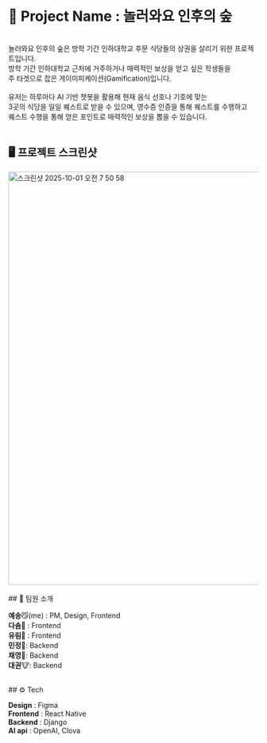 # 🌳 Project Name : **놀러와요 인후의 숲**
<br>
놀러와요 인후의 숲은 방학 기간 인하대학교 후문 식당들의 상권을 살리기 위한 프로젝트입니다.<br>
방학 기간 인하대학교 근처에 거주하거나 매력적인 보상을 얻고 싶은 학생들을<br>
주 타겟으로 잡은 게이미피케이션(Gamification)입니다.<br>
<br>
유저는 하루마다 AI 기반 챗봇을 활용해 현재 음식 선호나 기호에 맞는<br>
3곳의 식당을 일일 퀘스트로 받을 수 있으며, 영수증 인증을 통해 퀘스트를 수행하고<br>
퀘스트 수행을 통해 얻은 포인트로 매력적인 보상을 뽑을 수 있습니다.<br>
<br>
  
## 🖥️ 프로젝트 스크린샷
<img width="553" height="829" alt="스크린샷 2025-10-01 오전 7 50 58" src="https://github.com/user-attachments/assets/56d14a88-2428-401c-b31f-2c66d34d0063" />

<br>
<br>
## 👫 팀원 소개

**예송**😼(me) : PM, Design, Frontend<br>
**다솜**🐰 : Frontend<br>
**유림**🐹 : Frontend<br>
**민정**🐶: Backend<br>
**채영**🐼: Backend<br>
**대권**🐮: Backend<br>


<br>
## ⚙️ Tech

**Design** : Figma<br>
**Frontend** : React Native<br>
**Backend** : Django<br>
**AI api** : OpenAI, Clova
